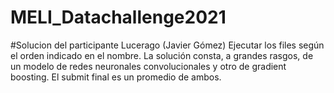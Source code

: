 # MELI_Datachallenge2021
#Solucion del participante Lucerago (Javier Gómez)
Ejecutar los files según el orden indicado en el nombre.
La solución consta, a grandes rasgos, de un modelo de redes neuronales convolucionales y otro de gradient boosting. El submit final es un promedio de ambos.

